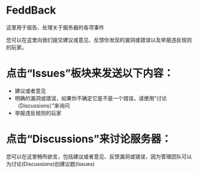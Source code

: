 # FeddBack
这里用于报告、处理关于服务器的各项事件

您可以在这里向我们提交建议或意见、反馈你发现的漏洞或错误以及举报违反规则的玩家。

# 点击“Issues”板块来发送以下内容：
- 建议或者意见
- 明确的漏洞或错误，如果你不确定它是不是一个错误，请使用“讨论（Discussions）”来询问
- 举报违反规则的玩家

# 点击“Discussions”来讨论服务器：
您可以在这里畅所欲言，包括建议或者意见、反馈漏洞或错误，因为管理团队可以为讨论(Discussions)创建议题(Issues)
